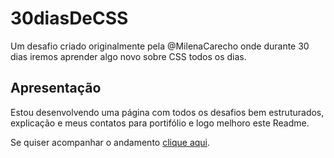 # 30diasDeCSS
Um desafio criado originalmente pela @MilenaCarecho onde durante 30 dias iremos aprender algo novo sobre CSS todos os dias.

## Apresentação
Estou desenvolvendo uma página com todos os desafios bem estruturados, explicação e meus contatos para portifólio e logo melhoro este Readme.

Se quiser acompanhar o andamento [clique aqui](https://pedroraimondi.github.io/30diasdecss).
